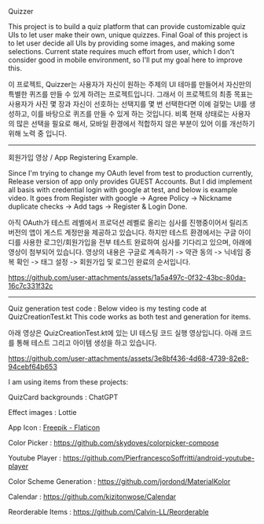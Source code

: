 Quizzer

This project is to build a quiz platform that can provide customizable quiz UIs to let user make their own, unique quizzes.
Final Goal of this project is to let user decide all UIs by providing some images, and making some selections.
Current state requires much effort from user, which I don't consider good in mobile environment, so I'll put my goal here to improve this.

이 프로젝트, Quizzer는 사용자가 자신이 원하는 주제의 UI 테마를 만들어서 자신만의 특별한 퀴즈를 만들 수 있게 하려는 프로젝트입니다.
그래서 이 프로젝트의 최종 목표는 사용자가 사진 몇 장과 자신이 선호하는 선택지를 몇 번 선택한다면 이에 걸맞는 UI를 생성하고, 이를 바탕으로 퀴즈를 만들 수 있게 하는 것입니다.
비록 현재 상태로는 사용자의 많은 선택을 필요로 해서, 모바일 환경에서 적합하지 않은 부분이 있어 이를 개선하기 위해 노력 중 입니다.

--------------------------------------------------------
회원가입 영상 / App Registering Example.

Since I'm trying to change my OAuth level from test to production currently, Release version of app only provides GUEST Accounts.
But I did implement all basis with credential login with google at test, and below is example video.
It goes from Register with google -> Agree Policy -> Nickname duplicate checks -> Add tags -> Register & Login Done.

아직 OAuth가 테스트 레벨에서 프로덕션 레벨로 올리는 심사를 진행중이어서 릴리즈 버전의 앱이 게스트 계정만을 제공하고 있습니다.
하지만 테스트 환경에서는 구글 아이디를 사용한 로그인/회원가입을 전부 테스트 완료하여 심사를 기다리고 있으며, 아래에 영상이 첨부되어 있습니다.
영상의 내용은 구글로 계속하기 -> 약관 동의 -> 닉네임 중복 확인 -> 태그 설정 -> 회원가입 및 로그인 완료의 순서입니다.

https://github.com/user-attachments/assets/1a5a497c-0f32-43bc-80da-16c7c331f32c


----------------------------
Quiz generation test code :
Below video is my testing code at QuizCreationTest.kt
This code works as both test and generation for items.

아래 영상은 QuizCreationTest.kt에 있는 UI 테스팅 코드 실행 영상입니다.
아래 코드를 통해 테스트 그리고 아이템 생성을 하고 있습니다.


https://github.com/user-attachments/assets/3e8bf436-4d68-4739-82e8-94cebf64b653




I am using items from these projects:

QuizCard backgrounds : ChatGPT

Effect images : Lottie

App Icon : [Freepik - Flaticon](https://www.google.com/url?q=https%3A%2F%2Fwww.flaticon.com%2Fkr%2Ffree-icons%2F&amp;sa=D&amp;sntz=1&amp;usg=AOvVaw1qnbHFrezAGPl2L1nOORQw)

Color Picker : https://github.com/skydoves/colorpicker-compose

Youtube Player : https://github.com/PierfrancescoSoffritti/android-youtube-player

Color Scheme Generation : https://github.com/jordond/MaterialKolor

Calendar : https://github.com/kizitonwose/Calendar

Reorderable Items : https://github.com/Calvin-LL/Reorderable
